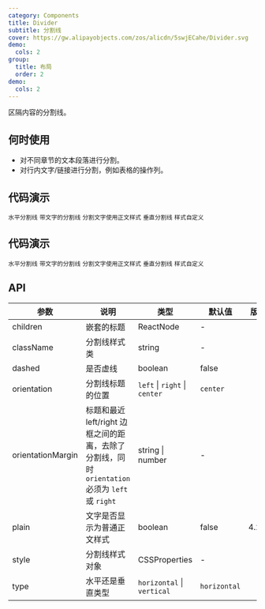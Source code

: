 ```yaml
---
category: Components
title: Divider
subtitle: 分割线
cover: https://gw.alipayobjects.com/zos/alicdn/5swjECahe/Divider.svg
demo:
  cols: 2
group:
  title: 布局
  order: 2
demo:
  cols: 2
---
```


区隔内容的分割线。

## 何时使用

- 对不同章节的文本段落进行分割。
- 对行内文字/链接进行分割，例如表格的操作列。

## 代码演示

<code src="./demo/horizontal.tsx">水平分割线</code>
<code src="./demo/with-text.tsx">带文字的分割线</code>
<code src="./demo/plain.tsx">分割文字使用正文样式</code>
<code src="./demo/vertical.tsx">垂直分割线</code>
<code src="./demo/customize-style.tsx">样式自定义</code>

## 代码演示

<code src="./demo/horizontal.tsx">水平分割线</code>
<code src="./demo/with-text.tsx">带文字的分割线</code>
<code src="./demo/plain.tsx">分割文字使用正文样式</code>
<code src="./demo/vertical.tsx">垂直分割线</code>
<code src="./demo/customize-style.tsx">样式自定义</code>

## API

| 参数              | 说明                                                                                            | 类型                          | 默认值       | 版本  |
| ----------------- | ----------------------------------------------------------------------------------------------- | ----------------------------- | ------------ | ----- |
| children          | 嵌套的标题                                                                                      | ReactNode                     | -            |       |
| className         | 分割线样式类                                                                                    | string                        | -            |       |
| dashed            | 是否虚线                                                                                        | boolean                       | false        |       |
| orientation       | 分割线标题的位置                                                                                | `left` \| `right` \| `center` | `center`     |       |
| orientationMargin | 标题和最近 left/right 边框之间的距离，去除了分割线，同时 `orientation` 必须为 `left` 或 `right` | string \| number              | -            |       |
| plain             | 文字是否显示为普通正文样式                                                                      | boolean                       | false        | 4.2.0 |
| style             | 分割线样式对象                                                                                  | CSSProperties                 | -            |       |
| type              | 水平还是垂直类型                                                                                | `horizontal` \| `vertical`    | `horizontal` |       |
